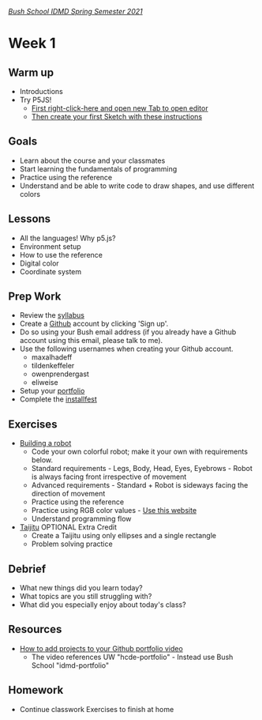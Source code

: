 [_Bush School IDMD Spring Semester 2021_](https://chandrunarayan.github.io/idmd/)

# Week 1


## Warm up
* Introductions
* Try P5JS!
  * [First right-click-here and open new Tab to open editor](https://editor.p5js.org)
  * [Then create your first Sketch with these instructions](https://p5js.org/get-started/#sketch)

## Goals
* Learn about the course and your classmates
* Start learning the fundamentals of programming
* Practice using the reference
* Understand and be able to write code to draw shapes, and use different colors

## Lessons
* All the languages! Why p5.js?
* Environment setup
* How to use the reference
* Digital color
* Coordinate system

## Prep Work
* Review the [syllabus](../../syllabus.md)
* Create a [Github](https://github.com/) account by clicking 'Sign up'.
* Do so using your Bush email address (if you already have a Github account using this email, please talk to me).
* Use the following usernames when creating your Github account.
     * maxalhadeff
     * tildenkeffeler
     * owenprendergast
     * eliweise
* Setup your [portfolio](portfolio.md)
* Complete the [installfest](installfest.md)

## Exercises
* [Building a robot](exercises/robot.md) 
  * Code your own colorful robot; make it your own with requirements below.
  * Standard requirements - Legs, Body, Head, Eyes, Eyebrows - Robot is always facing front irrespective of movement
  * Advanced requirements - Standard + Robot is sideways facing the direction of movement
  * Practice using the reference
  * Practice using RGB color values - [Use this website](https://image-color.com)
  * Understand programming flow
* [Taijitu](exercises/taijitu.md) OPTIONAL Extra Credit  
  * Create a Taijitu using only ellipses and a single rectangle
  * Problem solving practice

## Debrief
* What new things did you learn today?
* What topics are you still struggling with?
* What did you especially enjoy about today's class?

## Resources
* [How to add projects to your Github portfolio video](https://youtu.be/M-bNnVwBHUY)
  * The video references UW "hcde-portfolio" - Instead use Bush School "idmd-portfolio"

## Homework
* Continue classwork Exercises to finish at home